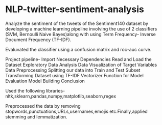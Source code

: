 # NLP-twitter-sentiment-analysis
Analyze the sentiment of the tweets of the Sentiment140 dataset by developing a machine learning pipeline involving the use of 2 classifiers (SVM, Bernoulli Naive Bayes)along with using Term Frequency- Inverse Document Frequency (TF-IDF).

Evaluvated the classifier using a confusion matrix and roc-auc curve.

Project pipeline-
Import Necessary Dependencies
Read and Load the Dataset
Exploratory Data Analysis
Data Visualization of Target Variables
Data Preprocessing
Splitting our data into Train and Test Subset
Transforming Dataset using TF-IDF Vectorizer
Function for Model Evaluation
Model Building
Conclusion

Used the following libraries- nltk,sklearn,pandas,numpy,matplotlib,seaborn,regex

Preprocessed the data by removing stopwords,punctuations,URLs,usernames,emojis etc.Finally,applied stemming and lemmatization.

